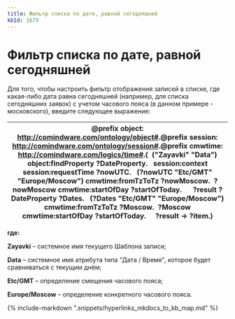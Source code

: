 ```yaml
---
title: Фильтр списка по дате, равной сегодняшней
kbId: 1679
---
```


# Фильтр списка по дате, равной сегодняшней

Для того, чтобы настроить фильтр отображения записей в списке, где какая-либо дата равна сегодняшней (например, для списка сегодняшних заявок) с учетом часового пояса (в данном примере - московского), введите следующее выражение:

| @prefix object: <http://comindware.com/ontology/object#>.@prefix session: <http://comindware.com/ontology/session#>.@prefix cmwtime: <http://comindware.com/logics/time#>.{  ("Zayavki" "Data") object:findProperty ?DateProperty.   session:context session:requestTime ?nowUTC.   (?nowUTC "Etc/GMT" "Europe/Moscow") cmwtime:fromTzToTz ?nowMoscow.  ?nowMoscow cmwtime:startOfDay ?startOfToday.      ?result ?DateProperty ?Dates.   (?Dates "Etc/GMT" "Europe/Moscow") cmwtime:fromTzToTz ?Moscow.  ?Moscow cmwtime:startOfDay ?startOfToday.     ?result -> ?item.} |
| --- |

**где:**

**Zayavki** – системное имя текущего Шаблона записи;

**Data** – системное имя атрибута типа "Дата / Время", которое будет сравниваться с текущим днём;

**Etc/GMT** – определение смещения часового пояса;

**Europe/Moscow** – определение конкретного часового пояса.

{% include-markdown ".snippets/hyperlinks_mkdocs_to_kb_map.md" %}
